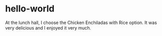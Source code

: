 # hello-world

At the lunch hall, I choose the Chicken Enchiladas with Rice option. It was very delicious and I enjoyed it very much.
